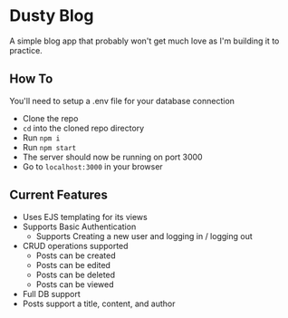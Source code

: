 # Dusty Blog
A simple blog app that probably won't get much love as I'm building it to practice.

## How To

You'll need to setup a .env file for your database connection

- Clone the repo
- `cd` into the cloned repo directory
- Run `npm i`
- Run `npm start`
- The server should now be running on port 3000
- Go to `localhost:3000` in your browser

## Current Features

- Uses EJS templating for its views
- Supports Basic Authentication
  - Supports Creating a new user and logging in / logging out
- CRUD operations supported
  - Posts can be created
  - Posts can be edited
  - Posts can be deleted
  - Posts can be viewed
- Full DB support
- Posts support a title, content, and author
